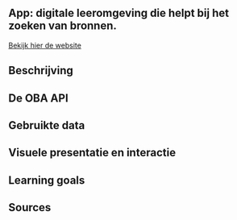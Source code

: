 ## App: digitale leeromgeving die helpt bij het zoeken van bronnen.

[Bekijk hier de website]( https://jenniferslagt.github.io/project-1-1920/)

## Beschrijving

## De OBA API

## Gebruikte data

## Visuele presentatie en interactie

## Learning goals

## Sources

<!-- Add a link to your live demo in Github Pages 🌐-->

<!-- ☝️ replace this description with a description of your own work -->

<!-- replace the code in the /docs folder with your own, so you can showcase your work with GitHub Pages 🌍 -->

<!-- Add a nice poster image here at the end of the week, showing off your shiny frontend 📸 -->

<!-- Maybe a table of contents here? 📚 -->

<!-- How about a section that describes how to install this project? 🤓 -->

<!-- ...but how does one use this project? What are its features 🤔 -->

<!-- Maybe a checklist of done stuff and stuff still on your wishlist? ✅ -->

<!-- How about a license here? 📜 (or is it a licence?) 🤷 -->
